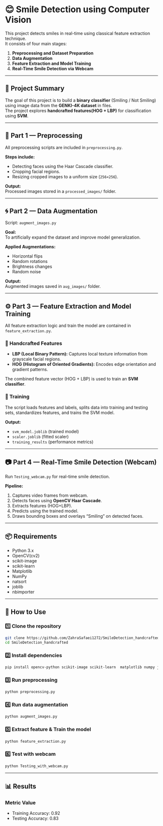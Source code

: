 # 😊 Smile Detection using Computer Vision

This project detects smiles in real-time using classical feature extraction technique.  
It consists of four main stages:

1. **Preprocessing and Dataset Preparation**
2. **Data Augmentation**
3. **Feature Extraction and Model Training**
4. **Real-Time Smile Detection via Webcam**
---
## 🧠 Project Summary

The goal of this project is to build a **binary classifier** (Smiling / Not Smiling) using image data from the **GENKI-4K dataset** in files.  
The project explores **handcrafted features(HOG + LBP)**  for classification using **SVM**.

---

## 🧩 Part 1 — Preprocessing

All preprocessing scripts are included in `preprocessing.py`.

**Steps include:**
- Detecting faces using the Haar Cascade classifier.
- Cropping facial regions.
- Resizing cropped images to a uniform size (`256×256`).

**Output:**  
Processed images stored in a `processed_images/` folder.

---

## 🌀 Part 2 — Data Augmentation

Script: `augment_images.py`

**Goal:**  
To artificially expand the dataset and improve model generalization.

**Applied Augmentations:**
- Horizontal flips  
- Random rotations  
- Brightness changes  
- Random noise

**Output:**  
Augmented images saved in `aug_images/` folder.

---

## ⚙️ Part 3 — Feature Extraction and Model Training

All feature extraction logic and train the model are contained in `feature_extraction.py`.

### 🔹 Handcrafted Features
- **LBP (Local Binary Pattern):** Captures local texture information from grayscale facial regions.
- **HOG (Histogram of Oriented Gradients):** Encodes edge orientation and gradient patterns.

The combined feature vector (HOG + LBP) is used to train an **SVM classifier**.

### 🧮 Training
The script loads features and labels, splits data into training and testing sets, standardizes features, and trains the SVM model.

**Output:**
- `svm_model.joblib` (trained model)
- `scaler.joblib` (fitted scaler)
- `training_results` (performance metrics)

---

## 📷 Part 4 — Real-Time Smile Detection (Webcam)

Run `Testing_webcam.py` for real-time smile detection.

**Pipeline:**
1. Captures video frames from webcam.
2. Detects faces using **OpenCV Haar Cascade**.
3. Extracts features (HOG+LBP).
4. Predicts using the trained model.
5. Draws bounding boxes and overlays “Smiling” on detected faces.
---
## 📦 Requirements

* Python 3.x
* OpenCV(cv2)
* scikit-image
* scikit-learn
* Matplotlib
* NumPy
* natsort
* joblib
* nbimporter
---
## 🧭 How to Use

### 1️⃣ Clone the repository
```bash
git clone https://github.com/ZahraSafaei1272/SmileDetection_handcrafted.git
cd SmileDetection_handcrafted
```
### 2️⃣ Install dependencies
```bash
pip install opencv-python scikit-image scikit-learn  matplotlib numpy joblib natsort nbimporter
```
### 3️⃣ Run preprocessing
```bash
python preprocessing.py
```
### 4️⃣ Run data augmentation
```bash
python augment_images.py
```
### 5️⃣ Extract feature & Train the model
```bash
python feature_extraction.py
```
### 6️⃣ Test with webcam
```bash
python Testing_with_webcam.py
```
---
## 📊 Results
### Metric	Value
* Training Accuracy:	0.92
* Testing Accuracy:	0.83

